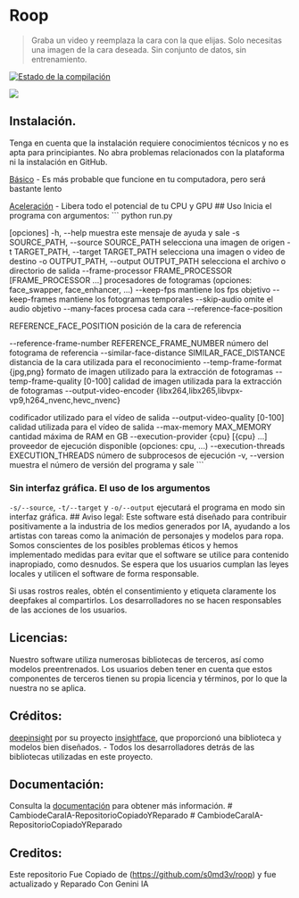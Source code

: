 # Roop 

> Graba un video y reemplaza la cara con la que elijas. Solo necesitas una imagen de la cara deseada. Sin conjunto de datos, sin entrenamiento.

 [![Estado de la compilación](https://img.shields.io/github/actions/workflow/status/s0md3v/roop/ci.yml.svg?branch=main)](https://github.com/s0md3v/roop/actions?query=workflow:ci)

<img src="https://i.ibb.co/4RdPYwQ/Untitled.jpg"/>

## Instalación. 

Tenga en cuenta que la instalación requiere conocimientos técnicos y no es apta para principiantes. No abra problemas relacionados con la plataforma ni la instalación en GitHub. 

[Básico](https://github.com/s0md3v/roop/wiki/1.-Instalación) - Es más probable que funcione en tu computadora, pero será bastante lento 

[Aceleración](https://github.com/s0md3v/roop/wiki/2.-Aceleración) - Libera todo el potencial de tu CPU y GPU ## Uso Inicia el programa con argumentos: ``` python run.py 

[opciones] -h, --help muestra este mensaje de ayuda y sale -s SOURCE_PATH, --source SOURCE_PATH selecciona una imagen de origen -t TARGET_PATH, --target TARGET_PATH selecciona una imagen o video de destino -o OUTPUT_PATH, --output OUTPUT_PATH selecciona el archivo o directorio de salida --frame-processor FRAME_PROCESSOR [FRAME_PROCESSOR ...] procesadores de fotogramas (opciones: face_swapper, face_enhancer, ...) --keep-fps mantiene los fps objetivo --keep-frames mantiene los fotogramas temporales --skip-audio omite el audio objetivo --many-faces procesa cada cara --reference-face-position

REFERENCE_FACE_POSITION posición de la cara de referencia 

--reference-frame-number REFERENCE_FRAME_NUMBER número del fotograma de referencia --similar-face-distance SIMILAR_FACE_DISTANCE distancia de la cara utilizada para el reconocimiento --temp-frame-format {jpg,png} formato de imagen utilizado para la extracción de fotogramas --temp-frame-quality [0-100] calidad de imagen utilizada para la extracción de fotogramas --output-video-encoder {libx264,libx265,libvpx-vp9,h264_nvenc,hevc_nvenc} 

codificador utilizado para el vídeo de salida 
--output-video-quality [0-100] calidad utilizada para el vídeo de salida 
--max-memory MAX_MEMORY cantidad máxima de RAM en GB 
--execution-provider {cpu} [{cpu} ...] proveedor de ejecución disponible (opciones: cpu, ...) --execution-threads EXECUTION_THREADS número de subprocesos de ejecución -v, --version muestra el número de versión del programa y sale ``` 

### Sin interfaz gráfica. El uso de los argumentos 

`-s/--source`, `-t/--target` y `-o/--output` ejecutará el programa en modo sin interfaz gráfica. ## Aviso legal: Este software está diseñado para contribuir positivamente a la industria de los medios generados por IA, ayudando a los artistas con tareas como la animación de personajes y modelos para ropa. Somos conscientes de los posibles problemas éticos y hemos implementado medidas para evitar que el software se utilice para contenido inapropiado, como desnudos. Se espera que los usuarios cumplan las leyes locales y utilicen el software de forma responsable.

Si usas rostros reales, obtén el consentimiento y etiqueta claramente los deepfakes al compartirlos. Los desarrolladores no se hacen responsables de las acciones de los usuarios. 

## Licencias: 

Nuestro software utiliza numerosas bibliotecas de terceros, así como modelos preentrenados. Los usuarios deben tener en cuenta que estos componentes de terceros tienen su propia licencia y términos, por lo que la nuestra no se aplica. 

## Créditos: 

[deepinsight](https://github.com/deepinsight) por su proyecto [insightface](https://github.com/deepinsight/insightface), que proporcionó una biblioteca y modelos bien diseñados. - Todos los desarrolladores detrás de las bibliotecas utilizadas en este proyecto.

 ## Documentación: 
 
 Consulta la [documentación](https://github.com/s0md3v/roop/wiki) para obtener más información. # CambiodeCaraIA-RepositorioCopiadoYReparado # CambiodeCaraIA-RepositorioCopiadoYReparado

 ## Creditos:

 Este repositorio Fue Copiado de (https://github.com/s0md3v/roop) y fue actualizado y Reparado Con Genini IA